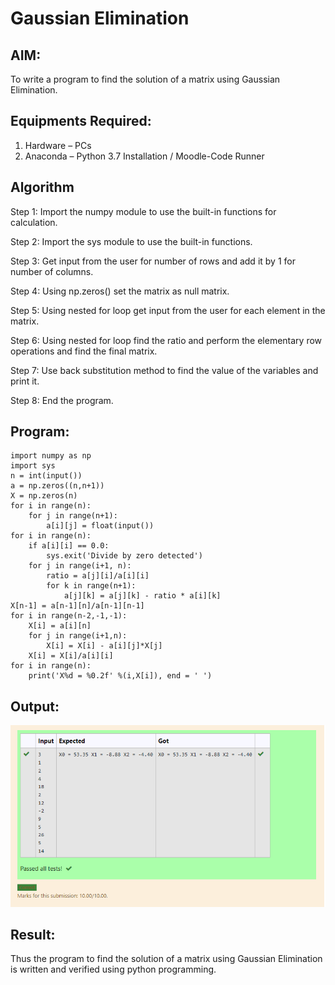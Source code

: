 # Gaussian Elimination

## AIM:
To write a program to find the solution of a matrix using Gaussian Elimination.

## Equipments Required:
1. Hardware – PCs
2. Anaconda – Python 3.7 Installation / Moodle-Code Runner

## Algorithm
Step 1: Import the numpy module to use the built-in functions for calculation.

Step 2:
Import the sys module to use the built-in functions.

Step 3:
Get input from the user for number of rows and add it by 1 for number of columns.

Step 4:
Using np.zeros() set the matrix as null matrix.

Step 5:
Using nested for loop get input from the user for each element in the matrix.

Step 6:
Using nested for loop find the ratio and perform the elementary row operations and find the final matrix.

Step 7:
Use back substitution method to find the value of the variables and print it.

Step 8:
End the program.
## Program:
```
import numpy as np
import sys
n = int(input())
a = np.zeros((n,n+1))
X = np.zeros(n)
for i in range(n):
    for j in range(n+1):
        a[i][j] = float(input())
for i in range(n):
    if a[i][i] == 0.0:
        sys.exit('Divide by zero detected')
    for j in range(i+1, n):
        ratio = a[j][i]/a[i][i]
        for k in range(n+1):
            a[j][k] = a[j][k] - ratio * a[i][k]
X[n-1] = a[n-1][n]/a[n-1][n-1]
for i in range(n-2,-1,-1):
    X[i] = a[i][n]
    for j in range(i+1,n):
        X[i] = X[i] - a[i][j]*X[j]
    X[i] = X[i]/a[i][i]
for i in range(n):
    print('X%d = %0.2f' %(i,X[i]), end = ' ')
```

## Output:
![gaussian elimination](1.png)


## Result:
Thus the program to find the solution of a matrix using Gaussian Elimination is written and verified using python programming.

